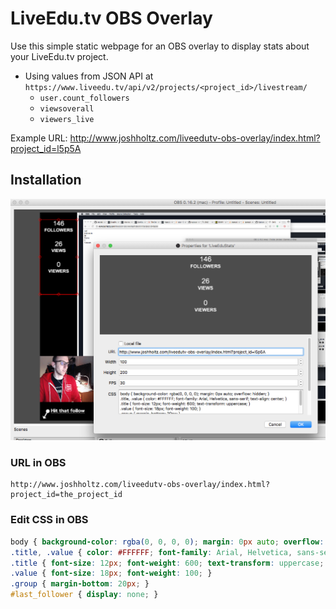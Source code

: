 # LiveEdu.tv OBS Overlay

Use this simple static webpage for an OBS overlay to display stats about your LiveEdu.tv project.

- Using values from JSON API at `https://www.liveedu.tv/api/v2/projects/<project_id>/livestream/`
  - `user.count_followers`
  - `viewsoverall`
  - `viewers_live`

Example URL: http://www.joshholtz.com/liveedutv-obs-overlay/index.html?project_id=l5p5A

## Installation

![](obs_screenshot.png)

### URL in OBS
```
http://www.joshholtz.com/liveedutv-obs-overlay/index.html?project_id=the_project_id
```

### Edit CSS in OBS

```css
body { background-color: rgba(0, 0, 0, 0); margin: 0px auto; overflow: hidden; }
.title, .value { color: #FFFFFF; font-family: Arial, Helvetica, sans-serif; text-align: center; }
.title { font-size: 12px; font-weight: 600; text-transform: uppercase; }
.value { font-size: 18px; font-weight: 100; }
.group { margin-bottom: 20px; }
#last_follower { display: none; }
```
